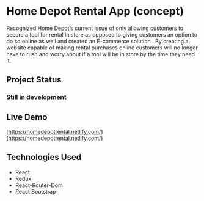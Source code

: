 # Home Depot Rental App (concept)


Recognized Home Depot’s current issue of only allowing
customers to secure a tool for rental in store as opposed to
giving customers an option to do so online as well and created
an E-commerce solution . By creating a website capable of
making rental purchases online customers will no longer have
to rush and worry about if a tool will be in store by the time they
need it.

## Project Status 

### Still in development

## Live Demo
[https://homedepotrental.netlify.com/](https://homedepotrental.netlify.com/)


## Technologies Used

* React
* Redux
* React-Router-Dom
* React Bootstrap




